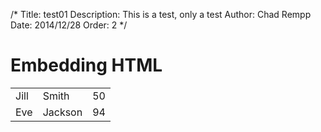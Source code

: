 /*
Title: test01
Description: This is a test, only a test
Author: Chad Rempp
Date: 2014/12/28
Order: 2
*/

# Embedding HTML

<table style="width:100%">
  <tr>
    <td>Jill</td>
    <td>Smith</td> 
    <td>50</td>
  </tr>
  <tr>
    <td>Eve</td>
    <td>Jackson</td> 
    <td>94</td>
  </tr>
</table>